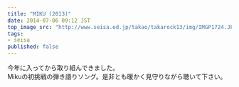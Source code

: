 ```yaml
---
title: "MIKU (2013)"
date: 2014-07-06 09:12 JST
top_image_src: "http://www.seisa.ed.jp/takao/takarock13/img/IMGP1724.JPG"
tags:
- seisa
published: false
---
```

今年に入ってから取り組んできました。  
Mikuの初挑戦の弾き語りソング。是非とも暖かく見守りながら聴いて下さい。